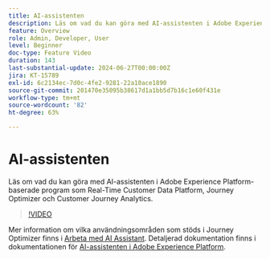 ```yaml
---
title: AI-assistenten
description: Läs om vad du kan göra med AI-assistenten i Adobe Experience Platform-baserade program som Real-Time Customer Data Platform, Journey Optimizer och Customer Journey Analytics.
feature: Overview
role: Admin, Developer, User
level: Beginner
doc-type: Feature Video
duration: 143
last-substantial-update: 2024-06-27T00:00:00Z
jira: KT-15789
exl-id: 6c2134ec-7d0c-4fe2-9281-22a10ace1890
source-git-commit: 201470e35095b38617d1a1bb5d7b16c1e60f431e
workflow-type: tm+mt
source-wordcount: '82'
ht-degree: 63%

---
```


# AI-assistenten

Läs om vad du kan göra med AI-assistenten i Adobe Experience Platform-baserade program som Real-Time Customer Data Platform, Journey Optimizer och Customer Journey Analytics.

>[!VIDEO](https://video.tv.adobe.com/v/3429845/?learn=on)

Mer information om vilka användningsområden som stöds i Journey Optimizer finns i [Arbeta med AI Assistant](https://experienceleague.adobe.com/en/docs/journey-optimizer/using/get-started/ai-assistant). Detaljerad dokumentation finns i dokumentationen för [AI-assistenten i Adobe Experience Platform](https://experienceleague.adobe.com/en/docs/experience-platform/ai-assistant/home).

